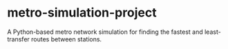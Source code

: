 # metro-simulation-project
A Python-based metro network simulation for finding the fastest and least-transfer routes between stations.
